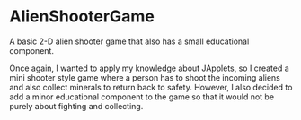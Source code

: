 # AlienShooterGame
A basic 2-D alien shooter game that also has a small educational component. 

Once again, I wanted to apply my knowledge about JApplets, so I created a mini shooter style game where a person has to shoot the incoming aliens and also collect minerals to return back to safety. However, I also decided to add a minor educational component to the game so that it would not be purely about fighting and collecting.
